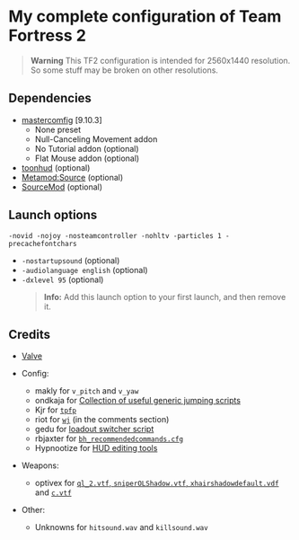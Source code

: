 # My complete configuration of Team Fortress 2

> **Warning**
> This TF2 configuration is intended for 2560x1440 resolution. So some stuff may be broken on other resolutions.

## Dependencies

- [mastercomfig](https://github.com/mastercomfig/mastercomfig) [9.10.3]
  - None preset
  - Null-Canceling Movement addon
  - No Tutorial addon (optional)
  - Flat Mouse addon (optional)
- [toonhud](https://toonhud.com/user/qkeitoe/theme/KIRUEM4K/) (optional)
- [Metamod:Source](https://www.metamodsource.net/downloads.php?branch=stable) (optional)
- [SourceMod](https://www.sourcemod.net/downloads.php?branch=stable) (optional)

## Launch options

    -novid -nojoy -nosteamcontroller -nohltv -particles 1 -precachefontchars

- `-nostartupsound` (optional)
- `-audiolanguage english` (optional)
- `-dxlevel 95` (optional)
  > **Info:** Add this launch option to your first launch, and then remove it.

## Credits

- [Valve](https://www.valvesoftware.com/en/)

- Config:

  - makly for `v_pitch` and `v_yaw`
  - ondkaja for [Collection of useful generic jumping scripts](https://jump.tf/forum/index.php?topic=3299.0)
  - Kjr for [`tpfp`](https://discord.com/channels/373855931169243146/373855931169243149/1101732562172379228)
  - riot for [`wj`](https://www.youtube.com/watch?v=LBmxSPiP3To) (in the comments section)
  - gedu for [loadout switcher script](https://www.teamfortress.tv/post/882069/resupply-bind-for-different-loadouts)
  - rbjaxter for [`bh_recommendedcommands.cfg`](https://github.com/rbjaxter/budhud/blob/master/cfg/bh_recommendedcommands.cfg)
  - Hypnootize for [HUD editing tools](https://github.com/Hypnootize/hypnotize-hud/blob/master/resource/tools/hud%20cfg.cfg)

- Weapons:

  - optivex for [`ql_2.vtf`, `sniperOLShadow.vtf`, `xhairshadowdefault.vdf`](https://drive.google.com/file/d/1J5q1A2Pxf0NtX8MRHxrNjAiv7KcaMXVC) and [`c.vtf`](https://drive.google.com/file/d/1GQ7MvYK_whY7o_4eBBdqelaI40i3a5xE/view?usp=sharing)

- Other:
  - Unknowns for `hitsound.wav` and `killsound.wav`
